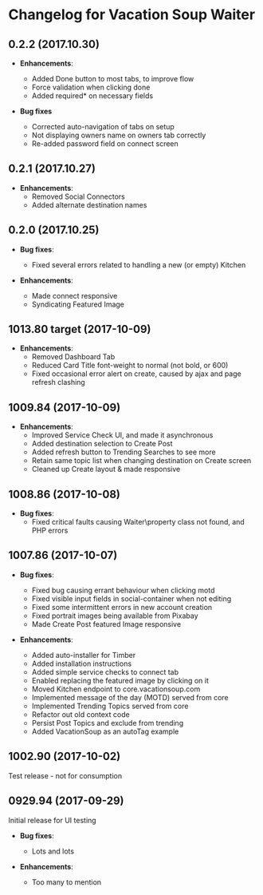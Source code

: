 # Changelog for Vacation Soup Waiter

## 0.2.2 (2017.10.30)

* **Enhancements**:
  - Added Done button to most tabs, to improve flow
  - Force validation when clicking done
  - Added required* on necessary fields

* **Bug fixes**
  - Corrected auto-navigation of tabs on setup
  - Not displaying owners name on owners tab correctly
  - Re-added password field on connect screen

## 0.2.1 (2017.10.27)

* **Enhancements**:
  - Removed Social Connectors
  - Added alternate destination names

## 0.2.0 (2017.10.25)

* **Bug fixes**:
  - Fixed several errors related to handling a new (or empty) Kitchen

* **Enhancements**:
  - Made connect responsive
  - Syndicating Featured Image
  
## 1013.80 target (2017-10-09)

* **Enhancements**:
  - Removed Dashboard Tab
  - Reduced Card Title font-weight to normal (not bold, or 600)
  - Fixed occasional error alert on create, caused by ajax and page refresh clashing

## 1009.84 (2017-10-09)

* **Enhancements**:
  - Improved Service Check UI, and made it asynchronous
  - Added destination selection to Create Post
  - Added refresh button to Trending Searches to see more
  - Retain same topic list when changing destination on Create screen
  - Cleaned up Create layout & made responsive

## 1008.86 (2017-10-08)

* **Bug fixes**:
  - Fixed critical faults causing Waiter\property class not found, and PHP errors

## 1007.86 (2017-10-07)

* **Bug fixes**:
  - Fixed bug causing errant behaviour when clicking motd
  - Fixed visible input fields in social-container when not editing
  - Fixed some intermittent errors in new account creation
  - Fixed portrait images being available from Pixabay
  - Made Create Post featured Image responsive

* **Enhancements**:
  - Added auto-installer for Timber
  - Added installation instructions
  - Added simple service checks to connect tab
  - Enabled replacing the featured image by clicking on it
  - Moved Kitchen endpoint to core.vacationsoup.com
  - Implemented message of the day (MOTD) served from core
  - Implemented Trending Topics served from core
  - Refactor out old context code
  - Persist Post Topics and exclude from trending
  - Added VacationSoup as an autoTag example

## 1002.90 (2017-10-02)

Test release - not for consumption

## 0929.94 (2017-09-29)

Initial release for UI testing

* **Bug fixes**:
  - Lots and lots

* **Enhancements**:
  - Too many to mention
  
